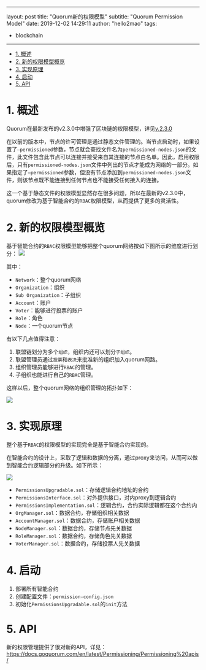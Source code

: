 
---
layout: post
title: "Quorum新的权限模型"
subtitle: "Quorum Permission Model"
date: 2019-12-02 14:29:11
author: "hello2mao"
tags:
  - blockchain
---

<!-- TOC -->

- [1. 概述](#1-%e6%a6%82%e8%bf%b0)
- [2. 新的权限模型概览](#2-%e6%96%b0%e7%9a%84%e6%9d%83%e9%99%90%e6%a8%a1%e5%9e%8b%e6%a6%82%e8%a7%88)
- [3. 实现原理](#3-%e5%ae%9e%e7%8e%b0%e5%8e%9f%e7%90%86)
- [4. 启动](#4-%e5%90%af%e5%8a%a8)
- [5. API](#5-api)

<!-- /TOC -->

# 1. 概述

Quorum在最新发布的v2.3.0中增强了区块链的权限模型，详见[v.2.3.0](https://github.com/jpmorganchase/quorum/releases/tag/v2.3.0)

在以前的版本中，节点的许可管理是通过静态文件管理的。当节点启动时，如果设置了`–permissioned`参数，节点就会查找文件名为`permissioned-nodes.json`的文件，此文件包含此节点可以连接并接受来自其连接的节点白名单。因此，启用权限后，只有`permissioned-nodes.json`文件中列出的节点才能成为网络的一部分。如果指定了`–permissioned`参数，但没有节点添加到`permissioned-nodes.json`文件，则该节点既不能连接到任何节点也不能接受任何接入的连接。

这一个基于静态文件的权限模型显然存在很多问题，所以在最新的v2.3.0中，quorum修改为基于智能合约的`RBAC`权限模型，从而提供了更多的灵活性。

# 2. 新的权限模型概览

基于智能合约的`RBAC`权限模型能够把整个quorum网络按如下图所示的维度进行划分：
![](https://docs.goquorum.com/en/latest/Permissioning/images/PermissionsModel.png)

其中：

- `Network`：整个quorum网络
- `Organization`：组织
- `Sub Organization`：子组织
- `Account`：账户
- `Voter`：能够进行投票的账户
- `Role`：角色
- `Node`：一个quorum节点

有以下几点值得注意：

1. 联盟链划分为多个`组织`，组织内还可以划分`子组织`。
2. 联盟管理员通过`投票`和`表决`来批准新的组织加入quorum网路。
3. 组织管理员能够进行`RBAC`的管理。
4. 子组织也能进行自己的`RBAC`管理。

这样以后，整个quorum网络的组织管理的拓扑如下：

![](https://docs.goquorum.com/en/latest/Permissioning/images/sampleNetwork.png)

# 3. 实现原理

整个基于`RBAC`的权限模型的实现完全是基于智能合约实现的。

在智能合约的设计上，采取了逻辑和数据的分离，通过proxy来访问，从而可以做到智能合约逻辑部分的升级。如下所示：

![](https://docs.goquorum.com/en/latest/Permissioning/images/ContractDesign.png)

- `PermissionsUpgradable.sol`：存储逻辑合约地址的合约
- `PermissionsInterface.sol`：对外提供接口，对内proxy到逻辑合约
- `PermissionsImplementation.sol`：逻辑合约，合约实际逻辑都在这个合约内
- `OrgManager.sol`：数据合约，存储组织相关数据
- `AccountManager.sol`：数据合约，存储账户相关数据
- `NodeManager.sol`：数据合约，存储节点先关数据
- `RoleManager.sol`：数据合约，存储角色先关数据
- `VoterManager.sol`：数据合约，存储投票人先关数据

# 4. 启动

1. 部署所有智能合约
2. 创建配置文件：`permission-config.json`
3. 初始化`PermissionsUpgradable.sol`的`init`方法

# 5. API

新的权限管理提供了很对新的API，详见：https://docs.goquorum.com/en/latest/Permissioning/Permissioning%20apis/